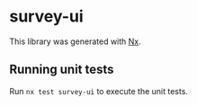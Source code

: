 # survey-ui

This library was generated with [Nx](https://nx.dev).

## Running unit tests

Run `nx test survey-ui` to execute the unit tests.
